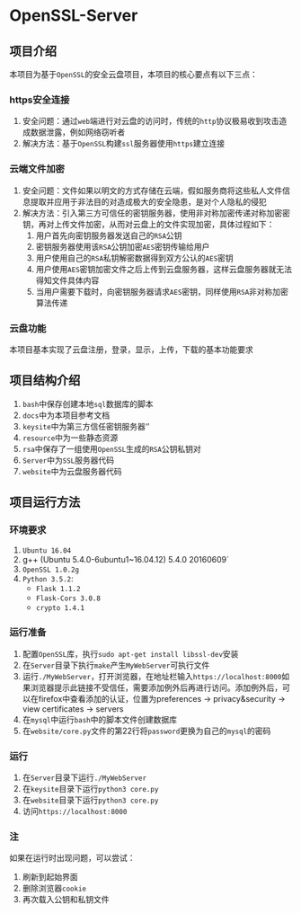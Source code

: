 # OpenSSL-Server

## 项目介绍

本项目为基于`OpenSSL`的安全云盘项目，本项目的核心要点有以下三点：

### https安全连接

1. 安全问题：通过`web`端进行对云盘的访问时，传统的`http`协议极易收到攻击造成数据泄露，例如网络窃听者
2. 解决方法：基于`OpenSSL`构建`ssl`服务器使用`https`建立连接

### 云端文件加密

1. 安全问题：文件如果以明文的方式存储在云端，假如服务商将这些私人文件信息提取并应用于非法目的对造成极大的安全隐患，是对个人隐私的侵犯
2. 解决方法：引入第三方可信任的密钥服务器，使用非对称加密传递对称加密密钥，再对上传文件加密，从而对云盘上的文件实现加密，具体过程如下：
   1. 用户首先向密钥服务器发送自己的`RSA`公钥
   2. 密钥服务器使用该`RSA`公钥加密`AES`密钥传输给用户
   3. 用户使用自己的`RSA`私钥解密数据得到双方公认的`AES`密钥
   4. 用户使用`AES`密钥加密文件之后上传到云盘服务器，这样云盘服务器就无法得知文件具体内容
   5. 当用户需要下载时，向密钥服务器请求`AES`密钥，同样使用`RSA`非对称加密算法传递

### 云盘功能

本项目基本实现了云盘注册，登录，显示，上传，下载的基本功能要求

## 项目结构介绍

1. `bash`中保存创建本地`sql`数据库的脚本
2. `docs`中为本项目参考文档
3. `keysite`中为第三方信任密钥服务器‘’
4. `resource`中为一些静态资源
5. `rsa`中保存了一组使用`OpenSSL`生成的`RSA`公钥私钥对
6. `Server`中为`SSL`服务器代码
7. `website`中为云盘服务器代码

## 项目运行方法

### 环境要求

1. `Ubuntu 16.04`
2. g++ (Ubuntu 5.4.0-6ubuntu1~16.04.12) 5.4.0 20160609`
3. `OpenSSL 1.0.2g`
4. `Python 3.5.2`:
   * `Flask 1.1.2`
   * `Flask-Cors 3.0.8`
   * `crypto 1.4.1`

### 运行准备

1. 配置`OpenSSL`库，执行`sudo apt-get install libssl-dev`安装
2. 在`Server`目录下执行`make`产生`MyWebServer`可执行文件
3. 运行`./MyWebServer`，打开浏览器，在地址栏输入`https://localhost:8000`如果浏览器提示此链接不受信任，需要添加例外后再进行访问。添加例外后，可以在firefox中查看添加的认证，位置为preferences -> privacy&security -> view certificates -> servers
4. 在`mysql`中运行`bash`中的脚本文件创建数据库
5. 在`website/core.py`文件的第22行将`password`更换为自己的`mysql`的密码

### 运行

1. 在`Server`目录下运行`./MyWebServer`
2. 在`keysite`目录下运行`python3 core.py`
3. 在`website`目录下运行`python3 core.py`
4. 访问`https://localhost:8000`

### 注

如果在运行时出现问题，可以尝试：

1. 刷新到起始界面
2. 删除浏览器`cookie`
3. 再次载入公钥和私钥文件